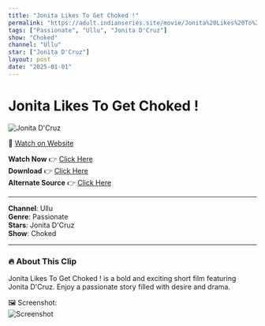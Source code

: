 ```yaml
---
title: "Jonita Likes To Get Choked !"
permalink: "https://adult.indianseries.site/movie/Jonita%20Likes%20To%20Get%20Choked%20!"
tags: ["Passionate", "Ullu", "Jonita D'Cruz"]
show: "Choked"
channel: "Ullu"
star: ["Jonita D'Cruz"]
layout: post
date: "2025-01-01"
---
```


# Jonita Likes To Get Choked !

![Jonita D'Cruz](https://shorts.desisins.com/wp-content/uploads/2024/04/Choked-Ullu-Jonita-DesiSins.com_.jpg)

🔗 [Watch on Website](https://adult.indianseries.site/movie/Jonita%20Likes%20To%20Get%20Choked%20!)

**Watch Now** 👉 [Click Here](https://adult.indianseries.site/movie/Jonita%20Likes%20To%20Get%20Choked%20!)  
**Download** 👉 [Click Here](https://adult.indianseries.site/movie/Jonita%20Likes%20To%20Get%20Choked%20!)  
**Alternate Source** 👉 [Click Here](https://adult.indianseries.site/movie/Jonita%20Likes%20To%20Get%20Choked%20!)

---

**Channel**: Ullu  
**Genre**: Passionate  
**Stars**: Jonita D'Cruz  
**Show**: Choked

---

### 🔥 About This Clip

Jonita Likes To Get Choked ! is a bold and exciting short film featuring Jonita D'Cruz. Enjoy a passionate story filled with desire and drama.
 
🖼️ Screenshot:  
![Screenshot](https://shorts.desisins.com/wp-content/uploads/2024/04/Choked-Ullu-Jonita-DesiSins.com_.jpg)
